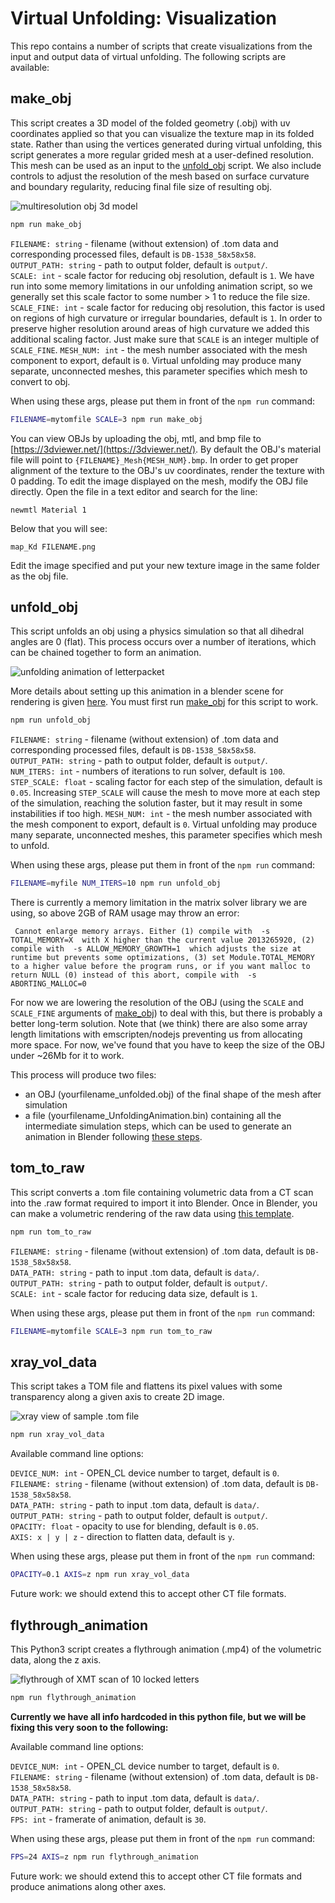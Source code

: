 # Virtual Unfolding: Visualization

This repo contains a number of scripts that create visualizations from the input and output data of virtual unfolding.  The following scripts are available:

## make_obj

This script creates a 3D model of the folded geometry (.obj) with uv coordinates applied so that you can visualize the texture map in its folded state.  Rather than using the vertices generated during virtual unfolding, this script generates a more regular grided mesh at a user-defined resolution.  This mesh can be used as an input to the [unfold_obj](#unfold_obj) script.  We also include controls to adjust the resolution of the mesh based on surface curvature and boundary regularity, reducing final file size of resulting obj.

![multiresolution obj 3d model](/docs/imgs/multires_obj.png)

```sh
npm run make_obj
```

`FILENAME: string` - filename (without extension) of .tom data and corresponding processed files, default is `DB-1538_58x58x58`.  
`OUTPUT_PATH: string` - path to output folder, default is `output/`.  
`SCALE: int` - scale factor for reducing obj resolution, default is `1`. We have run into some memory limitations in our unfolding animation script, so we generally set this scale factor to some number > 1 to reduce the file size.
`SCALE_FINE: int` - scale factor for reducing obj resolution, this factor is used on regions of high curvature or irregular boundaries, default is `1`. In order to preserve higher resolution around areas of high curvature we added this additional scaling factor.  Just make sure that `SCALE` is an integer multiple of `SCALE_FINE`.
`MESH_NUM: int` - the mesh number associated with the mesh component to export, default is `0`.  Virtual unfolding may produce many separate, unconnected meshes, this parameter specifies which mesh to convert to obj.

When using these args, please put them in front of the `npm run` command:
```sh
FILENAME=mytomfile SCALE=3 npm run make_obj
```

You can view OBJs by uploading the obj, mtl, and bmp file to [https://3dviewer.net/](https://3dviewer.net/).  By default the OBJ's material file will point to `{FILENAME}_Mesh{MESH_NUM}.bmp`.  In order to get proper alignment of the texture to the OBJ's uv coordinates, render the texture with 0 padding.  To edit the image displayed on the mesh, modify the OBJ file directly.  Open the file in a text editor and search for the line:

```
newmtl Material 1
```
Below that you will see:
```
map_Kd FILENAME.png
```

Edit the image specified and put your new texture image in the same folder as the obj file.


## unfold_obj

This script unfolds an obj using a physics simulation so that all dihedral angles are 0 (flat).  This process occurs over a number of iterations, which can be chained together to form an animation.

![unfolding animation of letterpacket](/docs/imgs/unfoldinganimation-fwdrev.gif)

More details about setting up this animation in a blender scene for rendering is given [here](https://github.com/UnlockingHistory/blender-setups).  You must first run [make_obj](#make_obj) for this script to work.

```sh
npm run unfold_obj
```

`FILENAME: string` - filename (without extension) of .tom data and corresponding processed files, default is `DB-1538_58x58x58`.  
`OUTPUT_PATH: string` - path to output folder, default is `output/`.  
`NUM_ITERS: int` - numbers of iterations to run solver, default is `100`.
`STEP_SCALE: float` - scaling factor for each step of the simulation, default is `0.05`.  Increasing `STEP_SCALE` will cause the mesh to move more at each step of the simulation, reaching the solution faster, but it may result in some instabilities if too high.
`MESH_NUM: int` - the mesh number associated with the mesh component to export, default is `0`.  Virtual unfolding may produce many separate, unconnected meshes, this parameter specifies which mesh to unfold.

When using these args, please put them in front of the `npm run` command:
```sh
FILENAME=myfile NUM_ITERS=10 npm run unfold_obj
```

There is currently a memory limitation in the matrix solver library we are using, so above 2GB of RAM usage may throw an error:  

`
Cannot enlarge memory arrays. Either (1) compile with  -s TOTAL_MEMORY=X  with X higher than the current value 2013265920, (2) compile with  -s ALLOW_MEMORY_GROWTH=1  which adjusts the size at runtime but prevents some optimizations, (3) set Module.TOTAL_MEMORY to a higher value before the program runs, or if you want malloc to return NULL (0) instead of this abort, compile with  -s ABORTING_MALLOC=0`

For now we are lowering the resolution of the OBJ (using the `SCALE` and `SCALE_FINE` arguments of [make_obj](#make_obj)) to deal with this, but there is probably a better long-term solution.  Note that (we think) there are also some array length limitations with emscripten/nodejs preventing us from allocating more space.  For now, we've found that you have to keep the size of the OBJ under ~26Mb for it to work.

This process will produce two files:
- an OBJ (yourfilename_unfolded.obj) of the final shape of the mesh after simulation
- a file (yourfilename_UnfoldingAnimation.bin) containing all the intermediate simulation steps, which can be used to generate an animation in Blender following [these steps](https://github.com/UnlockingHistory/blender-setups#unfoldinganimationblend).


## tom_to_raw

This script converts a .tom file containing volumetric data from a CT scan into the .raw format required to import it into Blender.  Once in Blender, you can make a volumetric rendering of the raw data using [this template](https://github.com/UnlockingHistory/blender-setups#volumetricrenderingblend).

```sh
npm run tom_to_raw
```

`FILENAME: string` - filename (without extension) of .tom data, default is `DB-1538_58x58x58`.  
`DATA_PATH: string` - path to input .tom data, default is `data/`.  
`OUTPUT_PATH: string` - path to output folder, default is `output/`.  
`SCALE: int` - scale factor for reducing data size, default is `1`.  

When using these args, please put them in front of the `npm run` command:
```sh
FILENAME=mytomfile SCALE=3 npm run tom_to_raw
```


## xray_vol_data

This script takes a TOM file and flattens its pixel values with some transparency along a given axis to create 2D image.

![xray view of sample .tom file](/docs/imgs/DB-1538_1557x248x2591_xray_Y.jpg)

```sh
npm run xray_vol_data
```

Available command line options:

`DEVICE_NUM: int` - OPEN_CL device number to target, default is `0`.  
`FILENAME: string` - filename (without extension) of .tom data, default is `DB-1538_58x58x58`.  
`DATA_PATH: string` - path to input .tom data, default is `data/`.  
`OUTPUT_PATH: string` - path to output folder, default is `output/`.  
`OPACITY: float` - opacity to use for blending, default is `0.05`.  
`AXIS: x | y | z` - direction to flatten data, default is `y`.  

When using these args, please put them in front of the `npm run` command:
```sh
OPACITY=0.1 AXIS=z npm run xray_vol_data
```

Future work: we should extend this to accept other CT file formats.


## flythrough_animation

This Python3 script creates a flythrough animation (.mp4) of the volumetric data, along the z axis.

![flythrough of XMT scan of 10 locked letters](/docs/imgs/10letters_flythrough.gif)

```sh
npm run flythrough_animation
```

**Currently we have all info hardcoded in this python file, but we will be fixing this very soon to the following:**

Available command line options:

`DEVICE_NUM: int` - OPEN_CL device number to target, default is `0`.  
`FILENAME: string` - filename (without extension) of .tom data, default is `DB-1538_58x58x58`.  
`DATA_PATH: string` - path to input .tom data, default is `data/`.  
`OUTPUT_PATH: string` - path to output folder, default is `output/`.  
`FPS: int` - framerate of animation, default is `30`.  

When using these args, please put them in front of the `npm run` command:
```sh
FPS=24 AXIS=z npm run flythrough_animation
```

Future work: we should extend this to accept other CT file formats and produce animations along other axes.
